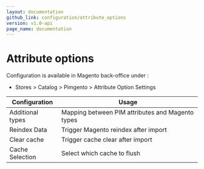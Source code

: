 ```yaml
---
layout: documentation
github_link: configuration/attribute_options
version: v1.0-api
page_name: documentation
---
```


# Attribute options

Configuration is available in Magento back-office under :
* Stores > Catalog > Pimgento > Attribute Option Settings

| Configuration         | Usage                                              |
|-----------------------|----------------------------------------------------|
| Additional types      | Mapping between PIM attributes and Magento types   |
| Reindex Data          | Trigger Magento reindex after import               |
| Clear cache           | Trigger cache clear after import                   |
| Cache Selection       | Select which cache to flush                        |